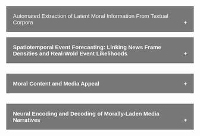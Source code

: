 <style>
.collapsible {
    background-color: #777;
    color: white;
    cursor: pointer;
    padding: 18px;
    width: 100%;
    border: none;
    text-align: left;
    outline: none;
    font-size: 15px;
}

.active, .collapsible:hover {
    background-color: #555;
}

.collapsible:after {
    content: '\002B';
    color: white;
    font-weight: bold;
    float: right;
    margin-left: 5px;
}

.active:after {
    content: "\2212";
}

.content {
    padding: 0 18px;
    max-height: 0;
    overflow: hidden;
    transition: max-height 0.2s ease-out;
    background-color: #f1f1f1;
}
</style>

<body>
<button class="collapsible">Automated Extraction of Latent Moral Information From Textual Corpora</button>
<div class="content" markdown="1">

A majority of our behaviors and decisions, from voting [(Morgan, Skitka, & Wisneski, 2010)](https://spssi.onlinelibrary.wiley.com/doi/full/10.1111/j.1530-2415.2010.01204.x) and protesting [(Mooijman et al., 2018)](https://www.nature.com/articles/s41562-018-0353-0) to message sharing [(Van Bavel et al., 2017)](http://www.pnas.org/content/114/28/7313.short) and persuasion [(Feinberg & Willer, 2013)](http://journals.sagepub.com/doi/abs/10.1177/0956797612449177) are executed in reference to a set of moral values that prescribe what is best for society as a whole.

According to [Moral Foundations Theory](https://www.sciencedirect.com/science/article/pii/B9780124072367000024), these moral values are innate and universal across human beings from different cultures. So far, five moral foundations have been identified: **care/harm** (involving intuitions of sympathy, compassion, and nurturance), **fairness/cheating** (including notions of rights and justice), **loyalty/betrayal** (supporting moral obligations of patriotism and “us vs. them” thinking), **authority/subversion** (including concerns about traditions and maintaining social order), and **sanctity/desecration** (including moral disgust and spiritual concerns about treating the body as a temple).

Recent research has shown that these moral values are also prevalent in a wide variety of media content, ranging from non-fictional media such as news articles [(Clifford & Jerit, 2013)](https://www.journals.uchicago.edu/doi/abs/10.1017/S0022381613000492) and Tweets [(Garten et al., 2018)](https://link.springer.com/article/10.3758/s13428-017-0875-9) to fictional media encompassing television shows [(Weber et al., 2008)](https://www.tandfonline.com/doi/abs/10.1080/15213260802509993), movies [(Lewis et al., 2017)](https://www.tandfonline.com/doi/abs/10.1080/10510974.2017.1340903), and song-lyrics [(Hahn et al., 2018)](https://www.tandfonline.com/doi/abs/10.1080/10510974.2018.1447493). However, given the latent, intuitive nature that underlies human moral judgment [(Haidt, 2001)](), and the increasing amount of freely available text corpora, extracting and classifying these moral values at scale is a challenging task.

In an attempt to increase the reliability, as well as validity of extracting the latent moral information contained in textual narratives, our lab has developed the [Moral Narrative Analyzer (MoNA)](https://mnl.ucsb.edu/mona/), a freely available online coding and analysis platform. MoNA combines both human-annoated, as well as computational content-analytical methods for moral sentiment classification. In a series of six studies [(Weber et al., 2018)](https://www.tandfonline.com/doi/abs/10.1080/19312458.2018.1447656), we have utilized MoNA and demonstrated that an intuitive highlighting task, executed by a large crowd of human coders achieves highest inter-coder reliabilities.

My recent work in this area has focused on expanding MoNA's capabilities to _automatically_ extract moral information from text narratives that are too large and ephemeral for human annotation. By harnessing the combined power of both human-annotated and algorithmic, machine-learning content classifications, we are currently developing an extension of the [Moral Foundations Dictionary](http://moralfoundations.org/sites/default/files/files/downloads/moral%20foundations%20dictionary.dic) to measure the degree to which text narratives contain moral information.
</div>


<button class="collapsible"><b>Spatiotemporal Event Forecasting: Linking News Frame Densities and Real-Wold Event Likelihoods</b></button>
<div class="content" markdown="1">

The problem of forecasting real-world events has long been of interest for statisticians and researchers of international relations. Attempts have been made to forecast a wide variety of events, spanning [social unrest in East Asia](https://www.hindawi.com/journals/ddns/2017/8180272/abs/), [material conflicts in the Balkans](https://link.springer.com/chapter/10.1007/1-4020-4390-2_8) and the [Middle East](https://link.springer.com/chapter/10.1007/978-1-4614-5311-6_8). By relying on [_Hidden Markov Models_](https://www.google.com/url?sa=t&rct=j&q=&esrc=s&source=web&cd=1&cad=rja&uact=8&ved=2ahUKEwijhLLp-aDdAhUBFywKHQWaCOUQFjAAegQIAhAC&url=http%3A%2F%2Fai.stanford.edu%2F~pabbeel%2Fdepth_qual%2FRabiner_Juang_hmms.pdf&usg=AOvVaw1H740xvY8Ulz7gEtCfa3z3), a class of stochastic sequencing models, unfolding streams of events were utilized to forecast likely sequences following the most recent events with accuracies up to 82%.

My work in this area extends these previous efforts by integrating the news that accompany the occurence of events. According to [framing theory](http://journals.sagepub.com/doi/abs/10.1177/0002764211426331), the stylistic and semantics through which journalists present events affects how audiences process, integrate, and act upon these events. Specifically, when moralizing a given issue or sequence of events, along with a strong emotional tone, it is predicted that news frames entail a greater motivational relevance, triggering the onset of novel events. In comparison to events, news frames are potentially easier to adjust when attempting to reduce polarization and social instability, providing politicians and media professionals with a better rational of how to frame and present their messages.

Currently, I am utilizing the [Global Database of Events, Language, and Tone](https://www.gdeltproject.org/) to obtain events and associated news frames in the United States to forecast several societal states, ranging from social peace to social unrest and forceful police and military interventions. A submission of this work is currently underway.

</div>



<button class="collapsible"><b>Moral Content and Media Appeal </b></button>
<div class="content" markdown="1">

In progress.
</div>


<button class="collapsible"><b>Neural Encoding and Decoding of Morally-Laden Media Narratives</b></button>
<div class="content" markdown="1">

Forthcoming.
</div>


<script>
var coll = document.getElementsByClassName("collapsible");
var i;

for (i = 0; i < coll.length; i++) {
  coll[i].addEventListener("click", function() {
    this.classList.toggle("active");
    var content = this.nextElementSibling;
    if (content.style.maxHeight){
      content.style.maxHeight = null;
    } else {
      content.style.maxHeight = content.scrollHeight + "px";
    } 
  });
}
</script>
</body>